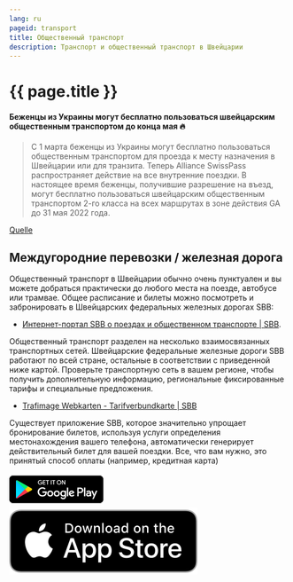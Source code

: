 ```yaml
---
lang: ru
pageid: transport
title: Общественный транспорт
description: Транспорт и общественный транспорт в Швейцарии
---
```

# {{ page.title }}

#### Беженцы из Украины могут бесплатно пользоваться швейцарским общественным транспортом до конца мая :fire:
>С 1 марта беженцы из Украины могут бесплатно пользоваться общественным транспортом для проезда к месту назначения в Швейцарии или для транзита. Теперь Alliance SwissPass распространяет действие на все внутренние поездки. В настоящее время беженцы, получившие разрешение на въезд, могут бесплатно пользоваться швейцарским общественным транспортом 2-го класса на всех маршрутах в зоне действия GA до 31 мая 2022 года.

[Quelle](https://www.allianceswisspass.ch/de/tarife-vorschriften/tarifmassnahmen/Fluechtende-aus-der-Ukraine-duerfen-Schweizer-oeV-gratis-nutzen)

## Междугородние перевозки / железная дорога
Общественный транспорт в Швейцарии обычно очень пунктуален и вы можете добраться практически до любого места на поезде, автобусе или трамвае.
Общее расписание и билеты можно посмотреть и забронировать в Швейцарских федеральных железных дорогах SBB:
- [Интернет-портал SBB о поездах и общественном транспорте \| SBB](https://www.sbb.ch/de).

Общественный транспорт разделен на несколько взаимосвязанных транспортных сетей. Швейцарские федеральные железные дороги SBB работают по всей стране,
остальные в соответствии с приведенной ниже картой. Проверьте транспортную сеть в вашем регионе, чтобы получить дополнительную информацию, региональные фиксированные тарифы и специальные предложения.
- [Trafimage Webkarten - Tarifverbundkarte \| SBB](https://maps.trafimage.ch/ch.sbb.tarifverbundkarte.public?lang=de&layers=&x=886782.37&y=5927760.1&z=8)

Существует приложение SBB, которое значительно упрощает бронирование билетов, используя услуги определения местонахождения вашего телефона, автоматически генерирует действительный билет для вашей поездки. Все, что вам нужно, это принятый способ оплаты (например, кредитная карта)

[![SBB Android App](/assets/img/googleplay.png)](https://play.google.com/store/apps/details?id=ch.sbb.mobile.android.b2c&hl=de_CH&gl=US)
[![SBB iOS App](/assets/img/appstore.svg)](https://apps.apple.com/ch/app/sbb-mobile/id294855237)
